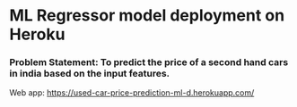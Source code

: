 # ML Regressor model deployment on Heroku
### Problem Statement: To predict the price of a second hand cars in india based on the input features.

Web app: https://used-car-price-prediction-ml-d.herokuapp.com/
